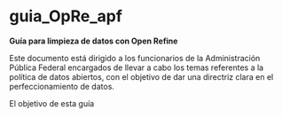 # guia_OpRe_apf
<b>Guía para limpieza de datos con Open Refine</b>

Este documento está dirigido a los funcionarios de la Administración Pública Federal encargados de llevar a cabo los temas referentes a la política de datos abiertos, con el objetivo de dar una directriz clara en el perfeccionamiento de datos.

El objetivo de esta guía
